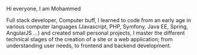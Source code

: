 Hi everyone, I am Mohammed 

Full stack developer, Computer buff, I learned to code from an early age in various computer languages ​​(Javascript, PHP, Symfony, Java EE, Spring, AngularJS ...) and created small personal projects, I master the different technical stages of the creation of a site or a web application; from understanding user needs, to frontend and backend development.
